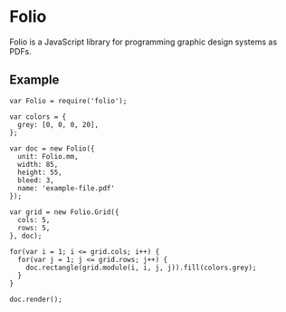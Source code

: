 # Folio

Folio is a JavaScript library for programming graphic design systems as PDFs.

## Example
```
var Folio = require('folio');

var colors = {
  grey: [0, 0, 0, 20],
};

var doc = new Folio({
  unit: Folio.mm,
  width: 85,
  height: 55,
  bleed: 3,
  name: 'example-file.pdf'
});

var grid = new Folio.Grid({
  cols: 5,
  rows: 5,
}, doc);

for(var i = 1; i <= grid.cols; i++) {
  for(var j = 1; j <= grid.rows; j++) {
    doc.rectangle(grid.module(i, i, j, j)).fill(colors.grey);
  }
}

doc.render();
```

